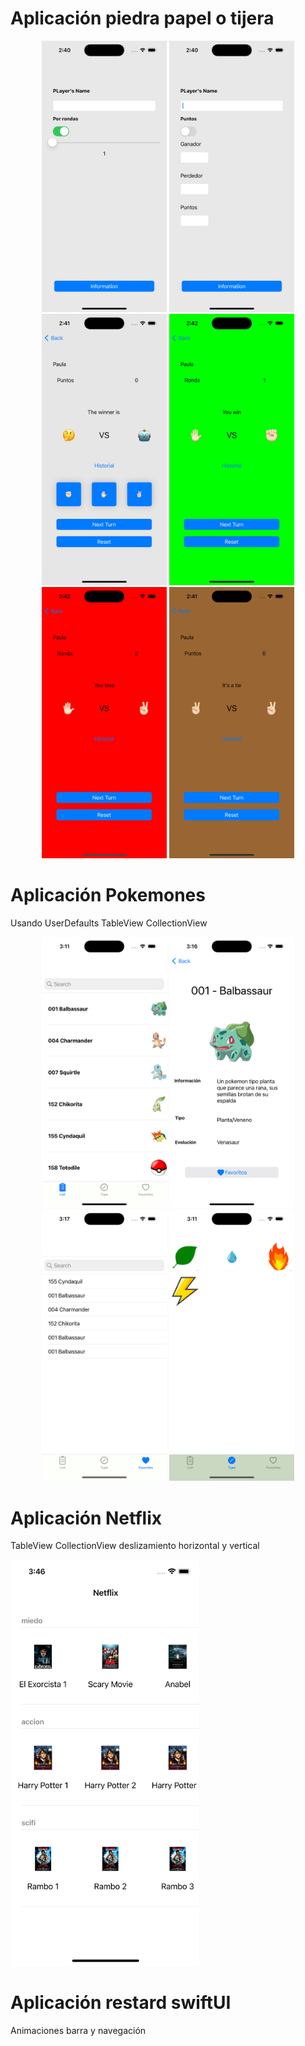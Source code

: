 # Aplicación piedra papel o tijera 

<div align="center">
  <img src="Imagenes/PiedraPapelOTijera/PorRondas.png" alt="Ventana emergente 1 - Error de autenticación" width="200"/>
  <img src="Imagenes/PiedraPapelOTijera/PorPuntos.png" alt="Ventana emergente 1 - Error de autenticación" width="200"/>
  <img src="Imagenes/PiedraPapelOTijera/PrimeraVista.png" alt="Ventana emergente 1 - Error de autenticación" width="200"/>
  <img src="Imagenes/PiedraPapelOTijera/Ganador.png" alt="Ventana emergente 1 - Error de autenticación" width="200"/>
  <img src="Imagenes/PiedraPapelOTijera/Perdedor.png" alt="Ventana emergente 1 - Error de autenticación" width="200"/>
  <img src="Imagenes/PiedraPapelOTijera/Empate.png" alt="Ventana emergente 1 - Error de autenticación" width="200"/>
</div>

# Aplicación Pokemones 
<p>Usando UserDefaults TableView CollectionView</p>

<div align="center">
  <img src="Imagenes/Pokedex/Lista.png" alt="Ventana emergente 1 - Error de autenticación" width="200"/>
  <img src="Imagenes/Pokedex/Pokemon.png" alt="Ventana emergente 1 - Error de autenticación" width="200"/>
  <img src="Imagenes/Pokedex/Favoritos.png" alt="Ventana emergente 1 - Error de autenticación" width="200"/>
  <img src="Imagenes/Pokedex/Elementos.png" alt="Ventana emergente 1 - Error de autenticación" width="200"/>
</div>

# Aplicación Netflix
<p>TableView CollectionView deslizamiento horizontal y vertical</p>
<div align="center">
  <img src="Imagenes/Netflix/imagen1.png" alt="Ventana emergente 1 - Error de autenticación" width="300" style="margin-right: 200px;"/>
</div>

# Aplicación restard swiftUI
<p>Animaciones barra y navegación</p>
<div align="center">

</div>


